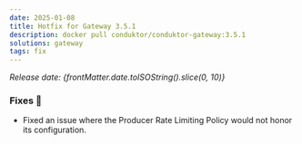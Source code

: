 ```yaml
---
date: 2025-01-08
title: Hotfix for Gateway 3.5.1
description: docker pull conduktor/conduktor-gateway:3.5.1
solutions: gateway
tags: fix
---
```


*Release date: {frontMatter.date.toISOString().slice(0, 10)}*

### Fixes 🔨

- Fixed an issue where the Producer Rate Limiting Policy would not honor its configuration.